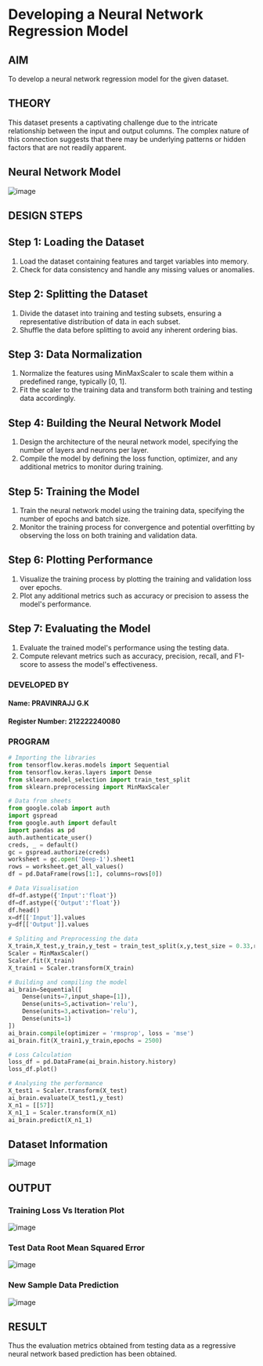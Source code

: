 # Developing a Neural Network Regression Model

## AIM

To develop a neural network regression model for the given dataset.

## THEORY

This dataset presents a captivating challenge due to the intricate relationship between the input and output columns. The complex nature of this connection suggests that there may be underlying patterns or hidden factors that are not readily apparent.

## Neural Network Model
![image](https://github.com/Pravinrajj/basic-nn-model/assets/117917674/a37712a8-73f8-42c7-8e0f-37c8ba00a997)

## DESIGN STEPS

## Step 1: Loading the Dataset
1. Load the dataset containing features and target variables into memory.
2. Check for data consistency and handle any missing values or anomalies.

## Step 2: Splitting the Dataset
1. Divide the dataset into training and testing subsets, ensuring a representative distribution of data in each subset.
2. Shuffle the data before splitting to avoid any inherent ordering bias.

## Step 3: Data Normalization
1. Normalize the features using MinMaxScaler to scale them within a predefined range, typically [0, 1].
2. Fit the scaler to the training data and transform both training and testing data accordingly.

## Step 4: Building the Neural Network Model
1. Design the architecture of the neural network model, specifying the number of layers and neurons per layer.
2. Compile the model by defining the loss function, optimizer, and any additional metrics to monitor during training.

## Step 5: Training the Model
1. Train the neural network model using the training data, specifying the number of epochs and batch size.
2. Monitor the training process for convergence and potential overfitting by observing the loss on both training and validation data.

## Step 6: Plotting Performance
1. Visualize the training process by plotting the training and validation loss over epochs.
2. Plot any additional metrics such as accuracy or precision to assess the model's performance.

## Step 7: Evaluating the Model
1. Evaluate the trained model's performance using the testing data.
2. Compute relevant metrics such as accuracy, precision, recall, and F1-score to assess the model's effectiveness.

### DEVELOPED BY
#### Name: PRAVINRAJJ G.K
#### Register Number: 212222240080
### PROGRAM
```py
# Importing the libraries
from tensorflow.keras.models import Sequential
from tensorflow.keras.layers import Dense
from sklearn.model_selection import train_test_split
from sklearn.preprocessing import MinMaxScaler

# Data from sheets
from google.colab import auth
import gspread
from google.auth import default
import pandas as pd
auth.authenticate_user()
creds, _ = default()
gc = gspread.authorize(creds)
worksheet = gc.open('Deep-1').sheet1
rows = worksheet.get_all_values()
df = pd.DataFrame(rows[1:], columns=rows[0])

# Data Visualisation
df=df.astype({'Input':'float'})
df=df.astype({'Output':'float'})
df.head()
x=df[['Input']].values
y=df[['Output']].values

# Spliting and Preprocessing the data
X_train,X_test,y_train,y_test = train_test_split(x,y,test_size = 0.33,random_state = 33)
Scaler = MinMaxScaler()
Scaler.fit(X_train)
X_train1 = Scaler.transform(X_train)

# Building and compiling the model
ai_brain=Sequential([
    Dense(units=7,input_shape=[1]),
    Dense(units=5,activation='relu'),
    Dense(units=3,activation='relu'),
    Dense(units=1)
])
ai_brain.compile(optimizer = 'rmsprop', loss = 'mse')
ai_brain.fit(X_train1,y_train,epochs = 2500)

# Loss Calculation
loss_df = pd.DataFrame(ai_brain.history.history)
loss_df.plot()

# Analysing the performance
X_test1 = Scaler.transform(X_test)
ai_brain.evaluate(X_test1,y_test)
X_n1 = [[57]]
X_n1_1 = Scaler.transform(X_n1)
ai_brain.predict(X_n1_1)
```
## Dataset Information
![image](https://github.com/Pravinrajj/basic-nn-model/assets/117917674/b19ccc9f-73c3-40dc-8b57-47b3ba509a0d)

## OUTPUT

### Training Loss Vs Iteration Plot
![image](https://github.com/Pravinrajj/basic-nn-model/assets/117917674/57be69db-fe38-4122-9af2-45b142207388)

### Test Data Root Mean Squared Error
![image](https://github.com/Pravinrajj/basic-nn-model/assets/117917674/c444f5ad-c273-4dcc-a7f1-de84a02ead48)

### New Sample Data Prediction
![image](https://github.com/Pravinrajj/basic-nn-model/assets/117917674/6a4c2ada-9687-47c9-b00b-e67d2f2a0957)

## RESULT
Thus the evaluation metrics obtained from testing data as a regressive neural network based prediction has been obtained.

